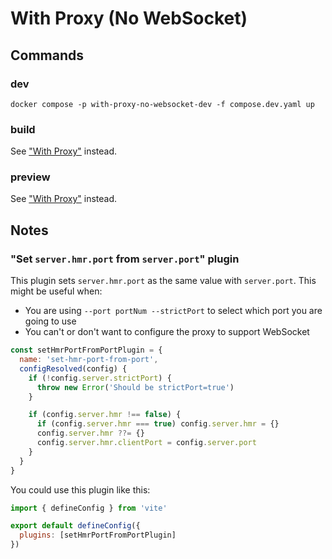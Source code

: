 # With Proxy (No WebSocket)

## Commands
### dev
```shell
docker compose -p with-proxy-no-websocket-dev -f compose.dev.yaml up
```

### build
See ["With Proxy"](https://github.com/sapphi-red/vite-setup-catalogue/tree/main/examples/with-proxy) instead.

### preview
See ["With Proxy"](https://github.com/sapphi-red/vite-setup-catalogue/tree/main/examples/with-proxy) instead.

## Notes

### "Set `server.hmr.port` from `server.port`" plugin
This plugin sets `server.hmr.port` as the same value with `server.port`.
This might be useful when:

- You are using `--port portNum --strictPort` to select which port you are going to use
- You can't or don't want to configure the proxy to support WebSocket

```js
const setHmrPortFromPortPlugin = {
  name: 'set-hmr-port-from-port',
  configResolved(config) {
    if (!config.server.strictPort) {
      throw new Error('Should be strictPort=true')
    }

    if (config.server.hmr !== false) {
      if (config.server.hmr === true) config.server.hmr = {}
      config.server.hmr ??= {}
      config.server.hmr.clientPort = config.server.port
    }
  }
}
```

You could use this plugin like this:
```js
import { defineConfig } from 'vite'

export default defineConfig({
  plugins: [setHmrPortFromPortPlugin]
})
```
